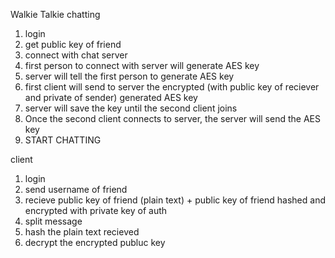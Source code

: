 Walkie Talkie chatting

1. login
2. get public key of friend
3. connect with chat server
4. first person to connect with server will generate AES key
5. server will tell the first person to generate AES key
6. first client will send to server the
   encrypted (with public key of reciever and private of sender) generated AES key
7. server will save the key until the second client joins
8. Once the second client connects to server, the server will send the AES key
9. START CHATTING

client

1. login
2. send username of friend
3. recieve public key of friend (plain text) + public key of friend hashed and encrypted with private key of auth
4. split message
5. hash the plain text recieved
6. decrypt the encrypted publuc key
